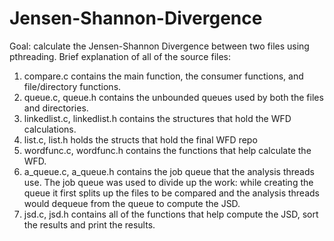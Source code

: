 # Jensen-Shannon-Divergence
Goal: calculate the Jensen-Shannon Divergence between two files using pthreading.
Brief explanation of all of the source files:

1. compare.c contains the main function, the consumer functions, and file/directory functions.
2. queue.c, queue.h contains the unbounded queues used by both the files and directories.
3. linkedlist.c, linkedlist.h contains the structures that hold the WFD calculations.
4. list.c, list.h holds the structs that hold the final WFD repo
5. wordfunc.c, wordfunc.h contains the functions that help calculate the WFD.
6. a_queue.c, a_queue.h contains the job queue that the analysis threads use. The job queue was used to divide up the work: while creating the queue it first splits up the files to be compared and the analysis threads would dequeue from the queue to compute the JSD.
7. jsd.c, jsd.h contains all of the functions that help compute the JSD, sort the results and print the results. 
